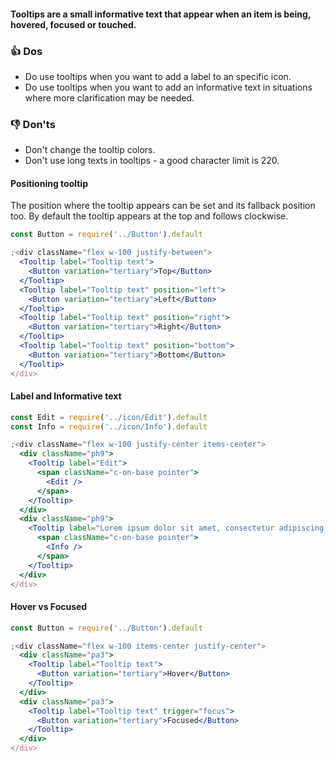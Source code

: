 #### Tooltips are a small informative text that appear when an item is being, hovered, focused or touched.

### 👍 Dos

- Do use tooltips when you want to add a label to an specific icon.
- Do use tooltips when you want to add an informative text in situations where more clarification may be needed.

### 👎 Don'ts

- Don't change the tooltip colors.
- Don't use long texts in tooltips - a good character limit is 220.

#### Positioning tooltip

The position where the tooltip appears can be set and its fallback position too. By default the tooltip appears at the top and follows clockwise.

```jsx
const Button = require('../Button').default

;<div className="flex w-100 justify-between">
  <Tooltip label="Tooltip text">
    <Button variation="tertiary">Top</Button>
  </Tooltip>
  <Tooltip label="Tooltip text" position="left">
    <Button variation="tertiary">Left</Button>
  </Tooltip>
  <Tooltip label="Tooltip text" position="right">
    <Button variation="tertiary">Right</Button>
  </Tooltip>
  <Tooltip label="Tooltip text" position="bottom">
    <Button variation="tertiary">Bottom</Button>
  </Tooltip>
</div>
```

#### Label and Informative text

```jsx
const Edit = require('../icon/Edit').default
const Info = require('../icon/Info').default

;<div className="flex w-100 justify-center items-center">
  <div className="ph9">
    <Tooltip label="Edit">
      <span className="c-on-base pointer">
        <Edit />
      </span>
    </Tooltip>
  </div>
  <div className="ph9">
    <Tooltip label="Lorem ipsum dolor sit amet, consectetur adipiscing elit.">
      <span className="c-on-base pointer">
        <Info />
      </span>
    </Tooltip>
  </div>
</div>
```

#### Hover vs Focused

```jsx
const Button = require('../Button').default

;<div className="flex w-100 items-center justify-center">
  <div className="pa3">
    <Tooltip label="Tooltip text">
      <Button variation="tertiary">Hover</Button>
    </Tooltip>
  </div>
  <div className="pa3">
    <Tooltip label="Tooltip text" trigger="focus">
      <Button variation="tertiary">Focused</Button>
    </Tooltip>
  </div>
</div>
```
